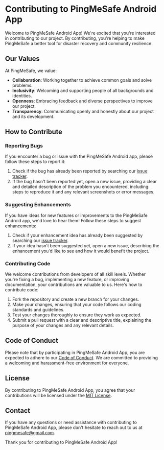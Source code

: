 # Contributing to PingMeSafe Android App

Welcome to PingMeSafe Android App! We're excited that you're interested in contributing to our project. By contributing, you're helping to make PingMeSafe a better tool for disaster recovery and community resilience.

## Our Values

At PingMeSafe, we value:

- **Collaboration**: Working together to achieve common goals and solve problems.
- **Inclusivity**: Welcoming and supporting people of all backgrounds and identities.
- **Openness**: Embracing feedback and diverse perspectives to improve our project.
- **Transparency**: Communicating openly and honestly about our project and its development.

## How to Contribute

### Reporting Bugs

If you encounter a bug or issue with the PingMeSafe Android app, please follow these steps to report it:

1. Check if the bug has already been reported by searching our [issue tracker](https://github.com/yourusername/pingmesafe-android/issues).
2. If the bug hasn't been reported yet, open a new issue, providing a clear and detailed description of the problem you encountered, including steps to reproduce it and any relevant screenshots or error messages.

### Suggesting Enhancements

If you have ideas for new features or improvements to the PingMeSafe Android app, we'd love to hear them! Follow these steps to suggest enhancements:

1. Check if your enhancement idea has already been suggested by searching our [issue tracker](https://github.com/yourusername/pingmesafe-android/issues).
2. If your idea hasn't been suggested yet, open a new issue, describing the enhancement you'd like to see and how it would benefit the project.

### Contributing Code

We welcome contributions from developers of all skill levels. Whether you're fixing a bug, implementing a new feature, or improving documentation, your contributions are valuable to us. Here's how to contribute code:

1. Fork the repository and create a new branch for your changes.
2. Make your changes, ensuring that your code follows our coding standards and guidelines.
3. Test your changes thoroughly to ensure they work as expected.
4. Submit a pull request with a clear and descriptive title, explaining the purpose of your changes and any relevant details.

## Code of Conduct

Please note that by participating in PingMeSafe Android App, you are expected to adhere to our [Code of Conduct](CODE_OF_CONDUCT.md). We are committed to providing a welcoming and harassment-free environment for everyone.

## License

By contributing to PingMeSafe Android App, you agree that your contributions will be licensed under the [MIT License](LICENSE).

## Contact

If you have any questions or need assistance with contributing to PingMeSafe Android App, please don't hesitate to reach out to us at [pingmesafe@gmail.com](mailto:pingmesafe@gmail.com).

Thank you for contributing to PingMeSafe Android App!
